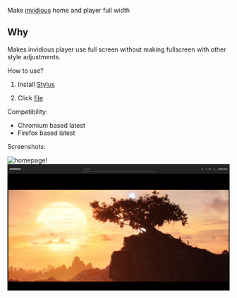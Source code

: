 Make [invidious](https://github.com/iv-org/invidious) home and player full width

## Why
Makes invidious player use full screen without making fullscreen with other style adjustments.

How to use?

1. Install [Stylus](https://github.com/openstyles/stylus)

2. Click [file](https://github.com/debpalash/Invidious-fullwidth.css/raw/main/Invidious-fullwidth.user.styl)

Compatibility:

* Chromium based latest
* Firefox based latest


Screenshots:

![homepage!](/shot1.png "Invidious-fullwidth.css")
![player Page!](/shot2.png "Invidious-fullwidth.css")
